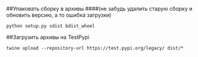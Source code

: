 

##Упаковать сборку в архивы
####(не забудь удалить старую сборку и обновить версию, а то ошибка загрузки)
~~~
python setup.py sdist bdist_wheel
~~~


##Загрузить архивы на TestPypi
~~~
twine upload --repository-url https://test.pypi.org/legacy/ dist/*
~~~